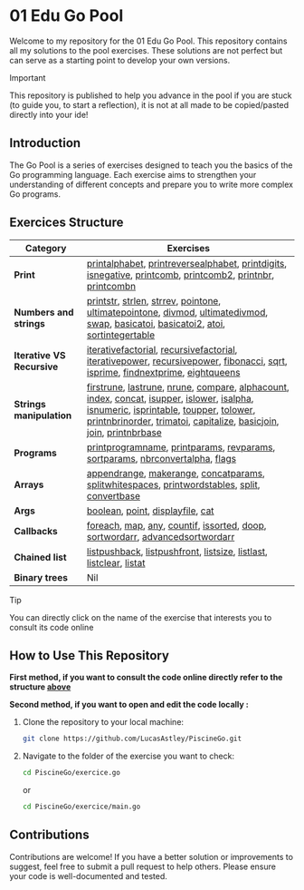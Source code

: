 # 01 Edu Go Pool

Welcome to my repository for the 01 Edu Go Pool. This repository contains all my solutions to the pool exercises. These solutions are not perfect but can serve as a starting point to develop your own versions.

> [!IMPORTANT]
> This repository is published to help you advance in the pool if you are stuck (to guide you, to start a reflection), it is not at all made to be copied/pasted directly into your ide!

## Introduction

The Go Pool is a series of exercises designed to teach you the basics of the Go programming language. Each exercise aims to strengthen your understanding of different concepts and prepare you to write more complex Go programs.

## Exercices Structure

| Category            | Exercises                                                                                   |
|---------------------|---------------------------------------------------------------------------------------------|
| **Print**    | [printalphabet](https://github.com/LucasAstley/PiscineGo/blob/main/printalphabet/main.go), [printreversealphabet](https://github.com/LucasAstley/PiscineGo/blob/main/printreversealphabet/main.go), [printdigits](https://github.com/LucasAstley/PiscineGo/blob/main/printdigits/main.go), [isnegative](https://github.com/LucasAstley/PiscineGo/blob/main/isnegative.go), [printcomb](https://github.com/LucasAstley/PiscineGo/blob/main/printcomb.go), [printcomb2](https://github.com/LucasAstley/PiscineGo/blob/main/printcomb2.go), [printnbr](https://github.com/LucasAstley/PiscineGo/blob/main/printnbr.go), [printcombn](https://github.com/LucasAstley/PiscineGo/blob/main/printcombn.go)|
| **Numbers and strings** | [printstr](https://github.com/LucasAstley/PiscineGo/blob/main/printstr.go), [strlen](https://github.com/LucasAstley/PiscineGo/blob/main/strlen.go), [strrev](https://github.com/LucasAstley/PiscineGo/blob/main/strrev.go), [pointone](https://github.com/LucasAstley/PiscineGo/blob/main/pointone.go), [ultimatepointone](https://github.com/LucasAstley/PiscineGo/blob/main/ultimatepointone.go), [divmod](https://github.com/LucasAstley/PiscineGo/blob/main/divmod.go), [ultimatedivmod](https://github.com/LucasAstley/PiscineGo/blob/main/ultimatedivmod.go), [swap](https://github.com/LucasAstley/PiscineGo/blob/main/swap.go), [basicatoi](https://github.com/LucasAstley/PiscineGo/blob/main/basicatoi.go), [basicatoi2](https://github.com/LucasAstley/PiscineGo/blob/main/basicatoi2.go), [atoi](https://github.com/LucasAstley/PiscineGo/blob/main/atoi.go), [sortintegertable](https://github.com/LucasAstley/PiscineGo/blob/main/sortintegertable.go) |
| **Iterative VS Recursive**       | [iterativefactorial](https://github.com/LucasAstley/PiscineGo/blob/main/iterativefactorial.go), [recursivefactorial](https://github.com/LucasAstley/PiscineGo/blob/main/recursivefactorial.go), [iterativepower](https://github.com/LucasAstley/PiscineGo/blob/main/iterativepower.go), [recursivepower](https://github.com/LucasAstley/PiscineGo/blob/main/recursivepower.go), [fibonacci](https://github.com/LucasAstley/PiscineGo/blob/main/fibonacci.go), [sqrt](https://github.com/LucasAstley/PiscineGo/blob/main/sqrt.go), [isprime](https://github.com/LucasAstley/PiscineGo/blob/main/isprime.go), [findnextprime](https://github.com/LucasAstley/PiscineGo/blob/main/findnextprime.go), [eightqueens](https://github.com/LucasAstley/PiscineGo/blob/main/eightqueens.go) |
| **Strings manipulation** | [firstrune](https://github.com/LucasAstley/PiscineGo/blob/main/firstrune.go), [lastrune](https://github.com/LucasAstley/PiscineGo/blob/main/lastrune.go), [nrune](https://github.com/LucasAstley/PiscineGo/blob/main/nrune.go), [compare](https://github.com/LucasAstley/PiscineGo/blob/main/compare.go), [alphacount](https://github.com/LucasAstley/PiscineGo/blob/main/alphacount.go), [index](https://github.com/LucasAstley/PiscineGo/blob/main/index.go), [concat](https://github.com/LucasAstley/PiscineGo/blob/main/concat.go), [isupper](https://github.com/LucasAstley/PiscineGo/blob/main/isupper.go), [islower](https://github.com/LucasAstley/PiscineGo/blob/main/islower.go), [isalpha](https://github.com/LucasAstley/PiscineGo/blob/main/isalpha.go), [isnumeric](https://github.com/LucasAstley/PiscineGo/blob/main/isnumeric.go), [isprintable](https://github.com/LucasAstley/PiscineGo/blob/main/isprintable.go), [toupper](https://github.com/LucasAstley/PiscineGo/blob/main/toupper.go), [tolower](https://github.com/LucasAstley/PiscineGo/blob/main/tolower.go), [printnbrinorder](https://github.com/LucasAstley/PiscineGo/blob/main/printnbrinorder.go), [trimatoi](https://github.com/LucasAstley/PiscineGo/blob/main/trimatoi.go), [capitalize](https://github.com/LucasAstley/PiscineGo/blob/main/capitalize.go), [basicjoin](https://github.com/LucasAstley/PiscineGo/blob/main/basicjoin.go), [join](https://github.com/LucasAstley/PiscineGo/blob/main/join.go), [printnbrbase](https://github.com/LucasAstley/PiscineGo/blob/main/printnbrbase.go) |
| **Programs**  |  [printprogramname](https://github.com/LucasAstley/PiscineGo/blob/main/printprogramname/main.go), [printparams](https://github.com/LucasAstley/PiscineGo/blob/main/printparams/main.go), [revparams](https://github.com/LucasAstley/PiscineGo/blob/main/revparams/main.go), [sortparams](https://github.com/LucasAstley/PiscineGo/blob/main/sortparams/main.go), [nbrconvertalpha](https://github.com/LucasAstley/PiscineGo/blob/main/nbrconvertalpha/main.go), [flags](https://github.com/LucasAstley/PiscineGo/blob/main/flags/main.go) |
| **Arrays**     | [appendrange](https://github.com/LucasAstley/PiscineGo/blob/main/appendrange.go), [makerange](https://github.com/LucasAstley/PiscineGo/blob/main/makerange.go), [concatparams](https://github.com/LucasAstley/PiscineGo/blob/main/concatparams.go), [splitwhitespaces](https://github.com/LucasAstley/PiscineGo/blob/main/splitwhitespaces.go), [printwordstables](https://github.com/LucasAstley/PiscineGo/blob/main/printwordstables.go), [split](https://github.com/LucasAstley/PiscineGo/blob/main/split.go), [convertbase](https://github.com/LucasAstley/PiscineGo/blob/main/convertbase.go) |
| **Args**        | [boolean](https://github.com/LucasAstley/PiscineGo/blob/main/boolean/main.go), [point](https://github.com/LucasAstley/PiscineGo/blob/main/printprogramname/point.go), [displayfile](https://github.com/LucasAstley/PiscineGo/blob/main/displayfile/main.go), [cat](https://github.com/LucasAstley/PiscineGo/blob/main/cat/main.go) |
| **Callbacks**    | [foreach](https://github.com/LucasAstley/PiscineGo/blob/main/foreach.go), [map](https://github.com/LucasAstley/PiscineGo/blob/main/map.go), [any](https://github.com/LucasAstley/PiscineGo/blob/main/any.go), [countif](https://github.com/LucasAstley/PiscineGo/blob/main/countif.go), [issorted](https://github.com/LucasAstley/PiscineGo/blob/main/issorted.go), [doop](https://github.com/LucasAstley/PiscineGo/blob/main/doop/main.go), [sortwordarr](https://github.com/LucasAstley/PiscineGo/blob/main/sortwordarr.go), [advancedsortwordarr](https://github.com/LucasAstley/PiscineGo/blob/main/advancedsortwordarr.go) |
| **Chained list** | [listpushback](https://github.com/LucasAstley/PiscineGo/blob/main/listpushback.go), [listpushfront](https://github.com/LucasAstley/PiscineGo/blob/main/listpushfront.go), [listsize](https://github.com/LucasAstley/PiscineGo/blob/main/listsize.go), [listlast](https://github.com/LucasAstley/PiscineGo/blob/main/listlast.go), [listclear](https://github.com/LucasAstley/PiscineGo/blob/main/listclear.go), [listat](https://github.com/LucasAstley/PiscineGo/blob/main/listat.go) |
| **Binary trees** | Nil |

> [!TIP]
> You can directly click on the name of the exercise that interests you to consult its code online

## How to Use This Repository

**First method, if you want to consult the code online directly refer to the structure [above](#exercices-structure)**

**Second method, if you want to open and edit the code locally :**

1. Clone the repository to your local machine:

    ```bash
    git clone https://github.com/LucasAstley/PiscineGo.git
    ```

2. Navigate to the folder of the exercise you want to check:

    ```bash
    cd PiscineGo/exercice.go
    ```
    or
    ```bash
    cd PiscineGo/exercice/main.go
    ```

## Contributions

Contributions are welcome! If you have a better solution or improvements to suggest, feel free to submit a pull request to help others. Please ensure your code is well-documented and tested.
